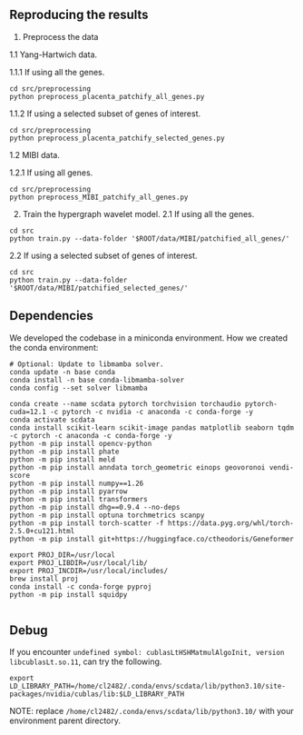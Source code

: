 

## Reproducing the results
1. Preprocess the data

1.1 Yang-Hartwich data.

1.1.1 If using all the genes.
```
cd src/preprocessing
python preprocess_placenta_patchify_all_genes.py
```

1.1.2 If using a selected subset of genes of interest.
```
cd src/preprocessing
python preprocess_placenta_patchify_selected_genes.py
```

1.2 MIBI data.

1.2.1 If using all genes.
```
cd src/preprocessing
python preprocess_MIBI_patchify_all_genes.py
```

2. Train the hypergraph wavelet model.
2.1 If using all the genes.
```
cd src
python train.py --data-folder '$ROOT/data/MIBI/patchified_all_genes/'
```

2.2 If using a selected subset of genes of interest.
```
cd src
python train.py --data-folder '$ROOT/data/MIBI/patchified_selected_genes/'
```


## Dependencies
We developed the codebase in a miniconda environment.
How we created the conda environment:
```
# Optional: Update to libmamba solver.
conda update -n base conda
conda install -n base conda-libmamba-solver
conda config --set solver libmamba

conda create --name scdata pytorch torchvision torchaudio pytorch-cuda=12.1 -c pytorch -c nvidia -c anaconda -c conda-forge -y
conda activate scdata
conda install scikit-learn scikit-image pandas matplotlib seaborn tqdm -c pytorch -c anaconda -c conda-forge -y
python -m pip install opencv-python
python -m pip install phate
python -m pip install meld
python -m pip install anndata torch_geometric einops geovoronoi vendi-score
python -m pip install numpy==1.26
python -m pip install pyarrow
python -m pip install transformers
python -m pip install dhg==0.9.4 --no-deps
python -m pip install optuna torchmetrics scanpy
python -m pip install torch-scatter -f https://data.pyg.org/whl/torch-2.5.0+cu121.html
python -m pip install git+https://huggingface.co/ctheodoris/Geneformer

export PROJ_DIR=/usr/local
export PROJ_LIBDIR=/usr/local/lib/
export PROJ_INCDIR=/usr/local/includes/
brew install proj
conda install -c conda-forge pyproj
python -m pip install squidpy


```

## Debug
If you encounter `undefined symbol: cublasLtHSHMatmulAlgoInit, version libcublasLt.so.11`, can try the following.
```
export LD_LIBRARY_PATH=/home/cl2482/.conda/envs/scdata/lib/python3.10/site-packages/nvidia/cublas/lib:$LD_LIBRARY_PATH
```
NOTE: replace `/home/cl2482/.conda/envs/scdata/lib/python3.10/` with your environment parent directory.

